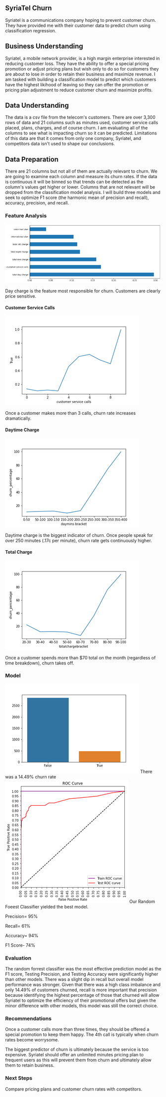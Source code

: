 ## SyriaTel Churn 
Syriatel is a communications company hoping to prevent customer churn.  They have provided me with their customer data to predict churn using classification regression.
## Business Understanding
Syriatel, a mobile network provider, is a high margin enterprise interested in reducing customer loss.  They have the ability to offer a special pricing promotion or adjust pricing plans but wish only to do so for customers they are about to lose in order to retain their business and maximize revenue.  I am tasked with building a classification model to predict which customers have the highest likihood of leaving so they can offer the promotion or pricing plan adjustment to reduce customer churn and maximize profits.

## Data Understanding
The data is a csv file from the telecom's customers.  There are over 3,300 rows of data and 21 columns such as minutes used, customer service calls placed, plans, charges, and of course churn.  I am evaluating all of the columns to see what is impacting churn so it can be predicted.  Limitations of this data are that it comes from only one company, Syriatel, and competitors data isn't used to shape our conclusions. 

## Data Preparation
There are 21 columns but not all of them are actually relevant to churn.  We are going to examine each column and measure its churn rates.  If the data is continuous it will be binned so that trends can be detected as the column's values get higher or lower.  Columns that are not relevant will be dropped from the classification model analysis.  I will build three models and seek to optimize F1 score (the harmonic mean of precision and recall), accuracy, precision, and recall.
### Feature Analysis
![feature_analysis.png](images/feature_analysis.png)

Day charge is the feature most responsible for churn.  Customers are clearly price sensitive.
#### Customer Service Calls
![cscalls.png](images/cscalls.png)

Once a customer makes more than 3 calls, churn rate increases dramatically.
#### Daytime Charge
![daytime_mins.png](images/daytime_mins.png)

Daytime charge is the biggest indicator of churn.  Once people speak for over 250 minutes (.17c per minute), churn rate gets continuously higher.
#### Total Charge

![total_charge.png](images/total_charge.png)

Once a customer spends more than $70 total on the month (regardless of time breakdown), churn takes off.
### Model
![churn_rate.png](images/churn_rate.png)
There was a 14.49% churn rate
![images/roc_curve.png](images/roc_curve.png)
Our Random Foeest Classifier yielded the best model.

Precision= 95%

Recall= 61%

Accuracy= 94%

F1 Score- 74%

### Evaluation

The random forrest classifier was the most effective prediction model as the F1 score, Testing Precision, and Testing Accuracy were significantly higher than other models.  There was a slight dip in recall but overall model performance was stronger.  Given that there was a high class imbalance and only 14.49% of customers churned, recall is more important that precision because identifying the highest percentage of those that churned will allow Syriatel to optimize the efficiency of their promotional offers but given the minor difference with other models, this model was still the correct choice.
### Recommendations
Once a customer calls more than three times, they should be offered a special promotion to keep them happy.  The 4th call is typically when churn rates become worrysome.

The biggest predictor of churn is ultimately because the service is too expensive.  Syriatel should offer an unlimited minutes pricing plan to frequent users as this will prevent them from churn and ultimately allow them to retain business.
### Next Steps
Compare pricing plans and customer churn rates with competitors.

